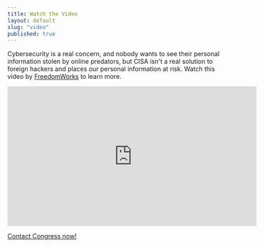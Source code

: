 ```yaml
---
title: Watch the Video
layout: default
slug: "video"
published: true
---
```

Cybersecurity is a real concern, and nobody wants to see their personal information
stolen by online predators, but CISA isn't a real solution to foreign hackers and places
our personal information at risk. Watch this video by
<a href="http://www.freedomworks.org/" target="_blank">FreedomWorks</a> to learn more.

<div class="video-wrapper">
<div class="video-container">
    <iframe src="http://www.youtube.com/embed/Bz24ZI6lOVU" frameborder="0" width="560" height="315"></iframe>
</div>
</div>

<a href="#top" class="btn">Contact Congress now!</a>
